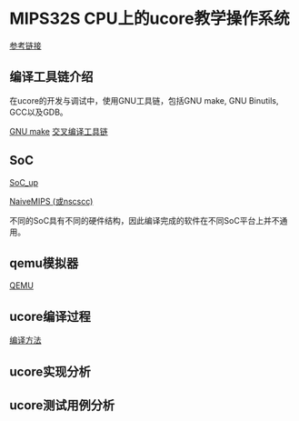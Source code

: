 # MIPS32S CPU上的ucore教学操作系统

[参考链接](https://github.com/xyongcn/LoongsonCsprj2017#龙芯fpga实验板上的ucore参考实现)

## 编译工具链介绍

在ucore的开发与调试中，使用GNU工具链，包括GNU make, GNU Binutils, GCC以及GDB。

[GNU make](/ucore/make.md)
[交叉编译工具链](/ucore/crosstools.md)

## SoC

[SoC\_up](https://github.com/xyongcn/LoongsonCsprj2017/blob/master/doc/soc_lite%E5%92%8Csoc_up%E4%BB%8B%E7%BB%8D_v0.01.pdf)

[NaiveMIPS (或nscscc)](https://github.com/z4yx/NaiveMIPS-HDL/blob/brd-NSCSCC/documentation/2017nscscc.pdf)

不同的SoC具有不同的硬件结构，因此编译完成的软件在不同SoC平台上并不通用。

## qemu模拟器

[QEMU](/ucore/qemu.md)

## ucore编译过程

[编译方法](/ucore/os_comp.md)

## ucore实现分析

## ucore测试用例分析

